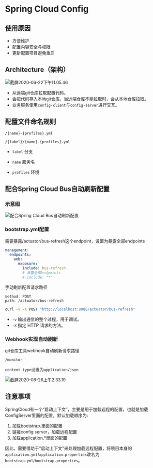 # Spring Cloud Config



## 使用原因

- 方便维护
- 配置内容安全与权限
- 更新配置项目避免重启



## Architecture（架构）

![截屏2020-06-22下午11.05.46](https://image-hosting.jellyfishmix.com/20200622230610.png)

- 从远端git仓库拉取配置代码。
- 会把代码存入本地git仓库，当远端仓库不能拉取时，会从本地仓库拉取。
- 业务服务使用`config-client`与`config-server`进行交互。



## 配置文件命名规则

`/{name}-{profiles}.yml`

`/{label}/{name}-{profiles}.yml`



- `label` 分支

- `name` 服务名

- `profiles` 环境



## 配合Spring Cloud Bus自动刷新配置

### 示意图

![配合Spring Cloud Bus自动刷新配置](https://image-hosting.jellyfishmix.com/20200626024442.png)

### bootstrap.yml配置

需要暴露/actuator/bus-refresh这个endpoint，设置为暴露全部endpoints

```yaml
management:
  endpoints:
    web:
      exposure:
        include: bus-refresh
        # 暴露全部endpoints
        # include: "*"
```

手动刷新配置请求路径

```
method: POST
path: /actuator/bus-refresh
```

```bash
curl -v -X POST "http://localhost:8080/actuator/bus-refresh"
```

- `-v` 输出通信的整个过程，用于调试。
- `-X` 指定 HTTP 请求的方法。

### Webhook实现自动刷新

git仓库工具webhook自动刷新请求路径

```
/monitor
```

`content type`设置为`application/json`

![截屏2020-06-26上午2.33.19](https://image-hosting.jellyfishmix.com/20200626024608.png)



## 注意事项

SpringCloud有一个“启动上下文”，主要是用于加载远程的配置，也就是加载ConfigServer里面的配置，默认加载顺序为:

1. 加载bootstrap.里面的配置 
2. 链接config server，加载远程配置
3. 加载application.*里面的配置

因此，需要借助于"启动上下文"来处理加载远程配置，将项目本身的`application.yml`/`application.properties`改名为`bootstrap.yml`/`bootstrap.properties`。